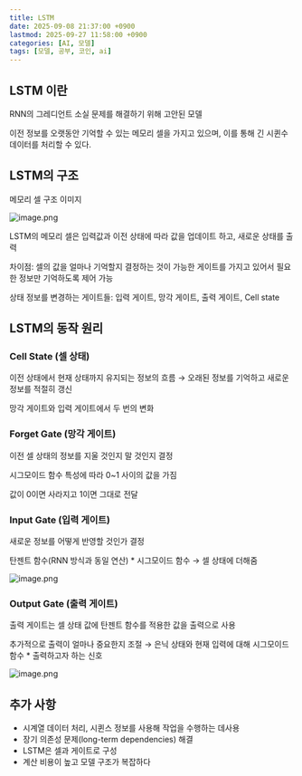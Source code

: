 ```yaml
---
title: LSTM
date: 2025-09-08 21:37:00 +0900
lastmod: 2025-09-27 11:58:00 +0900
categories: [AI, 모델]
tags: [모델, 공부, 코인, ai]
---
```



## LSTM 이란


RNN의 그레디언트 소실 문제를 해결하기 위해 고안된 모델


이전 정보를 오랫동안 기억할 수 있는 메모리 셀을 가지고 있으며, 이를 통해 긴 시퀸수 데이터를 처리할 수 있다.


## LSTM의 구조


메모리 셀 구조 이미지


![image.png](https://prod-files-secure.s3.us-west-2.amazonaws.com/e254727a-cf7e-4706-bc8d-810dabf63a4a/b8f88711-41e5-4fd4-8b5a-3a872776c24d/image.png?X-Amz-Algorithm=AWS4-HMAC-SHA256&X-Amz-Content-Sha256=UNSIGNED-PAYLOAD&X-Amz-Credential=ASIAZI2LB466ZR2ODK2T%2F20250927%2Fus-west-2%2Fs3%2Faws4_request&X-Amz-Date=20250927T025908Z&X-Amz-Expires=3600&X-Amz-Security-Token=IQoJb3JpZ2luX2VjEBIaCXVzLXdlc3QtMiJIMEYCIQCQzStEbY%2FS5UtzFcUF3Onpzleshn6gS92o3psgpHdE3wIhAJx8HrzlzH8RNahKCq0%2Fa%2FWmjsDCgG23GAyzF06KavY4KogECJv%2F%2F%2F%2F%2F%2F%2F%2F%2F%2FwEQABoMNjM3NDIzMTgzODA1IgxmpmVRn8EVG3S05ZYq3AMHMzELINC8w18SwLPnmMytCvrXH807NC2hoiemC32eDWztfvVdYkCsXdCoMgK3Wn1L27T94nPynhcd0wudBk3D3UOwplqyux42JIJ6pKvNYAv4%2BFEhxhQDO0yIg4OioMOIF%2BkDUKhbDMybVXBAwFX4zvtbgTTe69Q9uYqIgJq1XIQwS2rI44VyGElhvLzcDsuFDrI6sqb%2B12j%2Fu3NrJ1nlo56yFYu%2FIPPnKz56Lk1b9xrXS9N4ebAKUw6xabhA9bXC6osDnkEdwesEabA5B6EsV84c9hrl4HnyFKQnoOVbUTiMRu0BmtXSE5sM6SKsQczCmhRq%2F1dtUhRY3LrWopNMSfLUrZvjJ8w7ey93v6Ljk15KumO1aksuy0fhKsGNMvR0QwDhl%2FVXcTivjItxtawjrmzq1jIUJ9usV10D40Xw43gOTvWyo9biO7Vdlmq9j%2BlDHiqDln1S%2BkCr3Ra2Howj%2FW2P8LfOGybmh%2BvzGgSNtk09RXUOMEKhlhIgnp19umxPls58ilADi7%2B1ycp%2B7lnEAlagM47kacNEI2aULSkgYGh8jtcMRuy%2B7sjMBcxMvwFnwQuVxGQImwlCYXJRfHDICpEeN4QSqDXVOyi%2FLjxZh3hOfQIxjNQo3ia6ZDCth93GBjqkAXl5P5Yp5v0CmmPellydkPwj3OWKq9Hc0IczvfcgCq%2FGSLA3797mxsZaVsGyllKn6VkMe7RKTa71SvJTB7KF3ZdyvixkkKCMIiC2FqB7KlTw4DN5ndBHd6IJcz6D0EAU69ZkxXd6bdGysf3JoLLkJFhkHdK5tQOAIx4tkDw0X%2BjEx%2BvExBw4ZLCIXoixSB2RmH8iH5%2Fp2cisacBkliAgZ7l7WI3m&X-Amz-Signature=395f0d06a13d05b4f7d8cd5c57a84ba161b6ad242e30bd9085c8d0c169a15066&X-Amz-SignedHeaders=host&x-amz-checksum-mode=ENABLED&x-id=GetObject)


LSTM의 메모리 셀은 입력값과 이전 상태에 따라 값을 업데이트 하고, 새로운 상태를 출력


차이점: 셀의 값을 얼마나 기억할지 결정하는 것이 가능한 게이트를 가지고 있어서 필요한 정보만 기억하도록 제어 가능


상태 정보를 변경하는 게이트들: 입력 게이트, 망각 게이트, 출력 게이트, Cell state


## LSTM의 동작 원리


### Cell State (셀 상태)


이전 상태에서 현재 상태까지 유지되는 정보의 흐름 → 오래된 정보를 기억하고 새로운 정보를 적절히 갱신


망각 게이트와 입력 게이트에서 두 번의 변화


### Forget Gate (망각 게이트)


이전 셀 상태의 정보를 지울 것인지 말 것인지 결정


시그모이드 함수 특성에 따라 0~1 사이의 값을 가짐


값이 0이면 사라지고 1이면 그대로 전달


### Input Gate (입력 게이트)


새로운 정보를 어떻게 반영할 것인가 결정


탄젠트 함수(RNN 방식과 동일 연산) * 시그모이드 함수 → 셀 상태에 더해줌


![image.png](https://prod-files-secure.s3.us-west-2.amazonaws.com/e254727a-cf7e-4706-bc8d-810dabf63a4a/807d9e31-f408-4bba-bd39-e8c4d6a19a36/image.png?X-Amz-Algorithm=AWS4-HMAC-SHA256&X-Amz-Content-Sha256=UNSIGNED-PAYLOAD&X-Amz-Credential=ASIAZI2LB466ZR2ODK2T%2F20250927%2Fus-west-2%2Fs3%2Faws4_request&X-Amz-Date=20250927T025908Z&X-Amz-Expires=3600&X-Amz-Security-Token=IQoJb3JpZ2luX2VjEBIaCXVzLXdlc3QtMiJIMEYCIQCQzStEbY%2FS5UtzFcUF3Onpzleshn6gS92o3psgpHdE3wIhAJx8HrzlzH8RNahKCq0%2Fa%2FWmjsDCgG23GAyzF06KavY4KogECJv%2F%2F%2F%2F%2F%2F%2F%2F%2F%2FwEQABoMNjM3NDIzMTgzODA1IgxmpmVRn8EVG3S05ZYq3AMHMzELINC8w18SwLPnmMytCvrXH807NC2hoiemC32eDWztfvVdYkCsXdCoMgK3Wn1L27T94nPynhcd0wudBk3D3UOwplqyux42JIJ6pKvNYAv4%2BFEhxhQDO0yIg4OioMOIF%2BkDUKhbDMybVXBAwFX4zvtbgTTe69Q9uYqIgJq1XIQwS2rI44VyGElhvLzcDsuFDrI6sqb%2B12j%2Fu3NrJ1nlo56yFYu%2FIPPnKz56Lk1b9xrXS9N4ebAKUw6xabhA9bXC6osDnkEdwesEabA5B6EsV84c9hrl4HnyFKQnoOVbUTiMRu0BmtXSE5sM6SKsQczCmhRq%2F1dtUhRY3LrWopNMSfLUrZvjJ8w7ey93v6Ljk15KumO1aksuy0fhKsGNMvR0QwDhl%2FVXcTivjItxtawjrmzq1jIUJ9usV10D40Xw43gOTvWyo9biO7Vdlmq9j%2BlDHiqDln1S%2BkCr3Ra2Howj%2FW2P8LfOGybmh%2BvzGgSNtk09RXUOMEKhlhIgnp19umxPls58ilADi7%2B1ycp%2B7lnEAlagM47kacNEI2aULSkgYGh8jtcMRuy%2B7sjMBcxMvwFnwQuVxGQImwlCYXJRfHDICpEeN4QSqDXVOyi%2FLjxZh3hOfQIxjNQo3ia6ZDCth93GBjqkAXl5P5Yp5v0CmmPellydkPwj3OWKq9Hc0IczvfcgCq%2FGSLA3797mxsZaVsGyllKn6VkMe7RKTa71SvJTB7KF3ZdyvixkkKCMIiC2FqB7KlTw4DN5ndBHd6IJcz6D0EAU69ZkxXd6bdGysf3JoLLkJFhkHdK5tQOAIx4tkDw0X%2BjEx%2BvExBw4ZLCIXoixSB2RmH8iH5%2Fp2cisacBkliAgZ7l7WI3m&X-Amz-Signature=3ceb0a6969aa957af5ff08123fab2ce7b26a38f79fb2368d9d947cf9331eb02e&X-Amz-SignedHeaders=host&x-amz-checksum-mode=ENABLED&x-id=GetObject)


### Output Gate (출력 게이트)


출력 게이트는 셀 상태 값에 탄젠트 함수를 적용한 값을 출력으로 사용


추가적으로 출력이 얼마나 중요한지 조절 → 은닉 상태와 현재 입력에 대해 시그모이드 함수 * 출력하고자 하는 신호


![image.png](https://prod-files-secure.s3.us-west-2.amazonaws.com/e254727a-cf7e-4706-bc8d-810dabf63a4a/f2a2fb13-195e-4762-a37a-be94461bc656/image.png?X-Amz-Algorithm=AWS4-HMAC-SHA256&X-Amz-Content-Sha256=UNSIGNED-PAYLOAD&X-Amz-Credential=ASIAZI2LB466ZR2ODK2T%2F20250927%2Fus-west-2%2Fs3%2Faws4_request&X-Amz-Date=20250927T025908Z&X-Amz-Expires=3600&X-Amz-Security-Token=IQoJb3JpZ2luX2VjEBIaCXVzLXdlc3QtMiJIMEYCIQCQzStEbY%2FS5UtzFcUF3Onpzleshn6gS92o3psgpHdE3wIhAJx8HrzlzH8RNahKCq0%2Fa%2FWmjsDCgG23GAyzF06KavY4KogECJv%2F%2F%2F%2F%2F%2F%2F%2F%2F%2FwEQABoMNjM3NDIzMTgzODA1IgxmpmVRn8EVG3S05ZYq3AMHMzELINC8w18SwLPnmMytCvrXH807NC2hoiemC32eDWztfvVdYkCsXdCoMgK3Wn1L27T94nPynhcd0wudBk3D3UOwplqyux42JIJ6pKvNYAv4%2BFEhxhQDO0yIg4OioMOIF%2BkDUKhbDMybVXBAwFX4zvtbgTTe69Q9uYqIgJq1XIQwS2rI44VyGElhvLzcDsuFDrI6sqb%2B12j%2Fu3NrJ1nlo56yFYu%2FIPPnKz56Lk1b9xrXS9N4ebAKUw6xabhA9bXC6osDnkEdwesEabA5B6EsV84c9hrl4HnyFKQnoOVbUTiMRu0BmtXSE5sM6SKsQczCmhRq%2F1dtUhRY3LrWopNMSfLUrZvjJ8w7ey93v6Ljk15KumO1aksuy0fhKsGNMvR0QwDhl%2FVXcTivjItxtawjrmzq1jIUJ9usV10D40Xw43gOTvWyo9biO7Vdlmq9j%2BlDHiqDln1S%2BkCr3Ra2Howj%2FW2P8LfOGybmh%2BvzGgSNtk09RXUOMEKhlhIgnp19umxPls58ilADi7%2B1ycp%2B7lnEAlagM47kacNEI2aULSkgYGh8jtcMRuy%2B7sjMBcxMvwFnwQuVxGQImwlCYXJRfHDICpEeN4QSqDXVOyi%2FLjxZh3hOfQIxjNQo3ia6ZDCth93GBjqkAXl5P5Yp5v0CmmPellydkPwj3OWKq9Hc0IczvfcgCq%2FGSLA3797mxsZaVsGyllKn6VkMe7RKTa71SvJTB7KF3ZdyvixkkKCMIiC2FqB7KlTw4DN5ndBHd6IJcz6D0EAU69ZkxXd6bdGysf3JoLLkJFhkHdK5tQOAIx4tkDw0X%2BjEx%2BvExBw4ZLCIXoixSB2RmH8iH5%2Fp2cisacBkliAgZ7l7WI3m&X-Amz-Signature=55b4e7e3c511fbd5e9badb96022fab841a7f832db87ac10e62312be38a936704&X-Amz-SignedHeaders=host&x-amz-checksum-mode=ENABLED&x-id=GetObject)


## 추가 사항

- 시계열 데이터 처리, 시퀸스 정보를 사용해 작업을 수행하는 데사용
- 장기 의존성 문제(long-term dependencies) 해결
- LSTM은 셀과 게이트로 구성
- 계산 비용이 높고 모델 구조가 복잡하다

